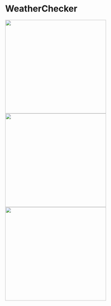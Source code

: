 # WeatherChecker
<img src="1(1)" width="324" height="300">
<img src="1(2)" width="324" height="300">
<img src="1(3)" width="324" height="300">
